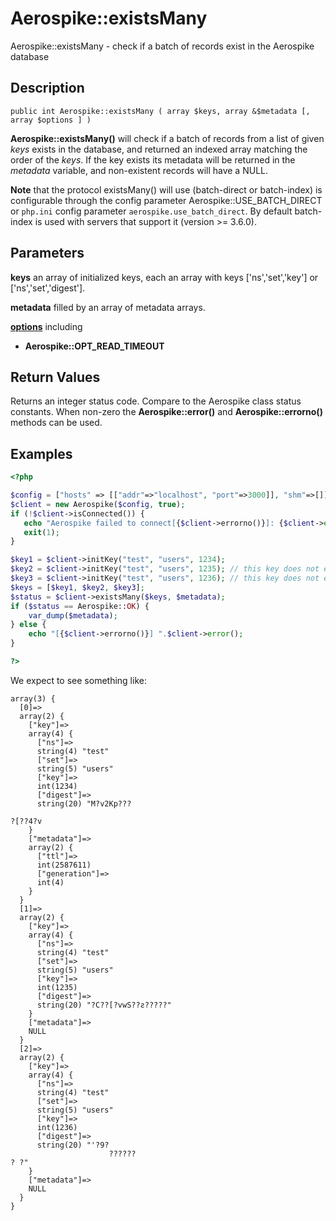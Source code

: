 
# Aerospike::existsMany

Aerospike::existsMany - check if a batch of records exist in the Aerospike database

## Description

```
public int Aerospike::existsMany ( array $keys, array &$metadata [, array $options ] )
```

**Aerospike::existsMany()** will check if a batch of records from a list of given
*keys* exists in the database, and returned an indexed array matching the order
of the *keys*.
If the key exists its metadata will be returned in the *metadata* variable,
and non-existent records will have a NULL.

**Note** that the protocol existsMany() will use (batch-direct or batch-index) is
configurable through the config parameter Aerospike::USE\_BATCH\_DIRECT or
`php.ini` config parameter `aerospike.use_batch_direct`. By default batch-index
is used with servers that support it (version >= 3.6.0).

## Parameters

**keys** an array of initialized keys, each an array with keys ['ns','set','key'] or ['ns','set','digest'].

**metadata** filled by an array of metadata arrays.

**[options](aerospike.md)** including
- **Aerospike::OPT_READ_TIMEOUT**

## Return Values

Returns an integer status code.  Compare to the Aerospike class status
constants.  When non-zero the **Aerospike::error()** and
**Aerospike::errorno()** methods can be used.

## Examples

```php
<?php

$config = ["hosts" => [["addr"=>"localhost", "port"=>3000]], "shm"=>[]];
$client = new Aerospike($config, true);
if (!$client->isConnected()) {
   echo "Aerospike failed to connect[{$client->errorno()}]: {$client->error()}\n";
   exit(1);
}

$key1 = $client->initKey("test", "users", 1234);
$key2 = $client->initKey("test", "users", 1235); // this key does not exist
$key3 = $client->initKey("test", "users", 1236); // this key does not exist
$keys = [$key1, $key2, $key3];
$status = $client->existsMany($keys, $metadata);
if ($status == Aerospike::OK) {
    var_dump($metadata);
} else {
    echo "[{$client->errorno()}] ".$client->error();
}

?>
```

We expect to see something like:

```
array(3) {
  [0]=>
  array(2) {
    ["key"]=>
    array(4) {
      ["ns"]=>
      string(4) "test"
      ["set"]=>
      string(5) "users"
      ["key"]=>
      int(1234)
      ["digest"]=>
      string(20) "M?v2Kp???

?[??4?v
    }
    ["metadata"]=>
    array(2) {
      ["ttl"]=>
      int(2587611)
      ["generation"]=>
      int(4)
    }
  }
  [1]=>
  array(2) {
    ["key"]=>
    array(4) {
      ["ns"]=>
      string(4) "test"
      ["set"]=>
      string(5) "users"
      ["key"]=>
      int(1235)
      ["digest"]=>
      string(20) "?C??[?vwS??ƨ?????"
    }
    ["metadata"]=>
    NULL
  }
  [2]=>
  array(2) {
    ["key"]=>
    array(4) {
      ["ns"]=>
      string(4) "test"
      ["set"]=>
      string(5) "users"
      ["key"]=>
      int(1236)
      ["digest"]=>
      string(20) "'?9?
                      ??????
? ?"
    }
    ["metadata"]=>
    NULL
  }
}
```
